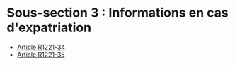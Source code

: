 # Sous-section 3 : Informations en cas d'expatriation

* [Article R1221-34](./LEGIARTI000024200124.md)
* [Article R1221-35](./LEGIARTI000024200130.md)
